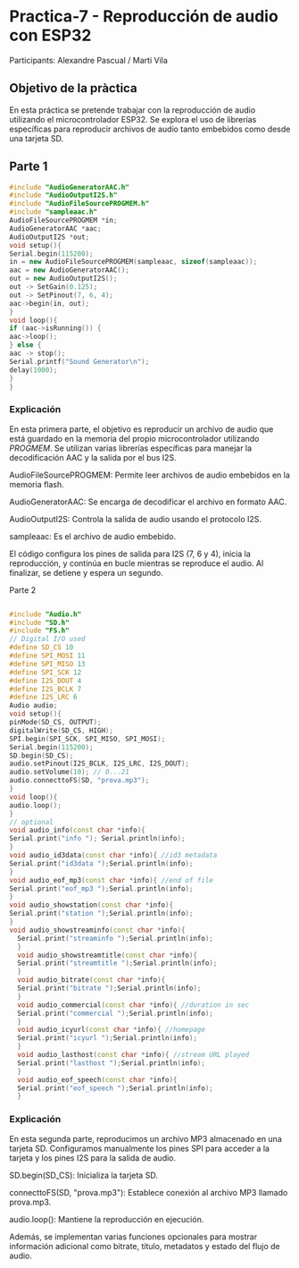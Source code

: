 # Practica-7 - Reproducción de audio con ESP32
Participants: Alexandre Pascual / Marti Vila

## Objetivo de la pràctica
En esta práctica se pretende trabajar con la reproducción de audio utilizando el microcontrolador ESP32. Se explora el uso de librerías específicas para reproducir archivos de audio tanto embebidos como desde una tarjeta SD.

## Parte 1

```c++
#include "AudioGeneratorAAC.h"
#include "AudioOutputI2S.h"
#include "AudioFileSourcePROGMEM.h"
#include "sampleaac.h"
AudioFileSourcePROGMEM *in;
AudioGeneratorAAC *aac;
AudioOutputI2S *out;
void setup(){
Serial.begin(115200);
in = new AudioFileSourcePROGMEM(sampleaac, sizeof(sampleaac));
aac = new AudioGeneratorAAC();
out = new AudioOutputI2S();
out -> SetGain(0.125);
out -> SetPinout(7, 6, 4);
aac->begin(in, out);
}
void loop(){
if (aac->isRunning()) {
aac->loop();
} else {
aac -> stop();
Serial.printf("Sound Generator\n");
delay(1000);
}
}

```
### Explicación
En esta primera parte, el objetivo es reproducir un archivo de audio que está guardado en la memoria del propio microcontrolador utilizando *PROGMEM*. Se utilizan varias librerías específicas para manejar la decodificación AAC y la salida por el bus I2S.

AudioFileSourcePROGMEM: Permite leer archivos de audio embebidos en la memoria flash.

AudioGeneratorAAC: Se encarga de decodificar el archivo en formato AAC.

AudioOutputI2S: Controla la salida de audio usando el protocolo I2S.

sampleaac: Es el archivo de audio embebido.

El código configura los pines de salida para I2S (7, 6 y 4), inicia la reproducción, y continúa en bucle mientras se reproduce el audio. Al finalizar, se detiene y espera un segundo.



Parte 2

```c++

#include "Audio.h"
#include "SD.h"
#include "FS.h"
// Digital I/O used
#define SD_CS 10
#define SPI_MOSI 11
#define SPI_MISO 13
#define SPI_SCK 12
#define I2S_DOUT 4
#define I2S_BCLK 7
#define I2S_LRC 6
Audio audio;
void setup(){
pinMode(SD_CS, OUTPUT);
digitalWrite(SD_CS, HIGH);
SPI.begin(SPI_SCK, SPI_MISO, SPI_MOSI);
Serial.begin(115200);
SD.begin(SD_CS);
audio.setPinout(I2S_BCLK, I2S_LRC, I2S_DOUT);
audio.setVolume(10); // 0...21
audio.connecttoFS(SD, "prova.mp3");
}
void loop(){
audio.loop();
}
// optional
void audio_info(const char *info){
Serial.print("info "); Serial.println(info);
}
void audio_id3data(const char *info){ //id3 metadata
Serial.print("id3data ");Serial.println(info);
}
void audio_eof_mp3(const char *info){ //end of file
Serial.print("eof_mp3 ");Serial.println(info);
}
void audio_showstation(const char *info){
Serial.print("station ");Serial.println(info);
}
void audio_showstreaminfo(const char *info){
  Serial.print("streaminfo ");Serial.println(info);
  }
  void audio_showstreamtitle(const char *info){
  Serial.print("streamtitle ");Serial.println(info);
  }
  void audio_bitrate(const char *info){
  Serial.print("bitrate ");Serial.println(info);
  }
  void audio_commercial(const char *info){ //duration in sec
  Serial.print("commercial ");Serial.println(info);
  }
  void audio_icyurl(const char *info){ //homepage
  Serial.print("icyurl ");Serial.println(info);
  }
  void audio_lasthost(const char *info){ //stream URL played
  Serial.print("lasthost ");Serial.println(info);
  }
  void audio_eof_speech(const char *info){
  Serial.print("eof_speech ");Serial.println(info);
  }

```
### Explicación
En esta segunda parte, reproducimos un archivo MP3 almacenado en una tarjeta SD. Configuramos manualmente los pines SPI para acceder a la tarjeta y los pines I2S para la salida de audio.

SD.begin(SD_CS): Inicializa la tarjeta SD.

connecttoFS(SD, "prova.mp3"): Establece conexión al archivo MP3 llamado prova.mp3.

audio.loop(): Mantiene la reproducción en ejecución.

Además, se implementan varias funciones opcionales para mostrar información adicional como bitrate, título, metadatos y estado del flujo de audio.
